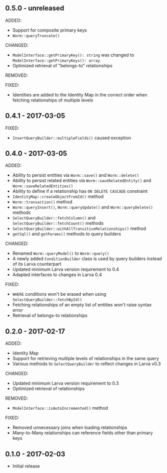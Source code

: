 ## 0.5.0 - unreleased

ADDED:

- Support for composite primary keys
- `Worm::queryTruncate()`

CHANGED:

- `ModelInterface::getPrimaryKey(): string` was changed to `ModelInterface::getPrimaryKeys(): array`
- Optimized retrieval of "belongs-to" relationships

REMOVED:

FIXED:

- Identities are added to the Identity Map in the correct order when fetching relationships of multiple levels

## 0.4.1 - 2017-03-05

FIXED:

- `InsertQueryBuilder::multipleFields()` caused exception

## 0.4.0 - 2017-03-05

ADDED:

- Ability to persist entities via `Worm::save()` and `Worm::delete()`
- Ability to persist related entities via `Worm::saveRelatedEntity()` and `Worm::saveRelatedEntities()`
- Ability to define if a relationship has `ON DELETE CASCADE` constraint
- `IdentityMap::createObjectFromId()` method
- `Worm::transaction()` method
- `Worm::queryInsert()`, `Worm::queryUpdate()` and `Worm::queryDelete()` methods
- `SelectQueryBuilder::fetchColumn()` and `SelectQueryBuilder::fetchCount()` methods
- `SelectQueryBuilder::withAllTransitiveRelationships()` method
- `getSql()` and `getParams()` methods to query builders

CHANGED:

- Renamed `Worm::queryModel()` to `Worm::query()`
- A newly added `ConditionBuilder` class is used by query builders instead of its Larva counterpart
- Updated minimum Larva version requirement to 0.4
- Adapted interfaces to changes in Larva 0.4

FIXED:

- `WHERE` conditions won't be erased when using `SelectQueryBuilder::fetchById()`
- Fetching relationships of an empty list of entities won't raise syntax error
- Retrieval of belongs-to relationships

## 0.2.0 - 2017-02-17

ADDED:

- Identity Map
- Support for retrieving multiple levels of relationships in the same query
- Various methods to `SelectQueryBuilder` to reflect changes in Larva v0.3

CHANGED:

- Updated minimum Larva version requirement to 0.3
- Optimized retrieval of relationships

REMOVED:

- `ModelInterface::isAutoIncremented()` method

FIXED:

- Removed unnecessary joins when loading relationships
- Many-to-Many relationships can reference fields other than primary keys

## 0.1.0 - 2017-02-03

- Initial release
